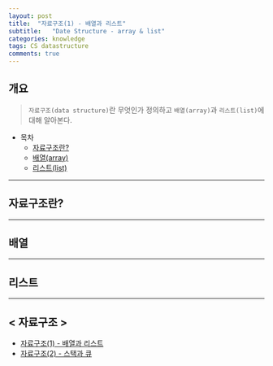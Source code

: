 ```yaml
---
layout: post
title:  "자료구조(1) - 배열과 리스트"
subtitle:   "Date Structure - array & list"
categories: knowledge
tags: CS datastructure
comments: true
---
```


## 개요
>`자료구조(data structure)`란 무엇인가 정의하고 `배열(array)`과 `리스트(list)`에 대해 알아본다.

- 목차
    - [자료구조란?](http://localhost:4000/knowledge/2020/10/23/knowledge-data_structure1/#자료구조란)
    - [배열(array)](http://localhost:4000/knowledge/2020/10/23/knowledge-data_structure1/#배열)
    - [리스트(list)](http://localhost:4000/knowledge/2020/10/23/knowledge-data_structure1/#리스트)

___
## 자료구조란?
___
## 배열
___
## 리스트
___
## < 자료구조 >
- [자료구조(1) - 배열과 리스트](http://localhost:4000/knowledge/2020/10/23/knowledge-data_structure1/ "(1)")
- [자료구조(2) - 스택과 큐](http://localhost:4000/knowledge/2020/10/23/knowledge-data_structure2/ "(2)")